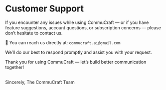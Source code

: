 # Customer Support  

If you encounter any issues while using CommuCraft — or if you have feature suggestions, account questions, or subscription concerns — please don’t hesitate to contact us.  

📧 You can reach us directly at: `commucraft.ai@gmail.com`  

We’ll do our best to respond promptly and assist you with your request.  

Thank you for using CommuCraft — let’s build better communication together!

<br>  
Sincerely,  
The CommuCraft Team
